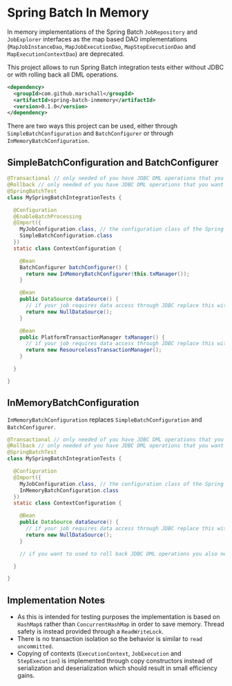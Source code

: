 Spring Batch In Memory
======================

In memory implementations of the Spring Batch `JobRepository` and `JobExplorer` interfaces as the map based DAO implementations (`MapJobInstanceDao`, `MapJobExecutionDao`, `MapStepExecutionDao` and `MapExecutionContextDao`) are deprecated.

This project allows to run Spring Batch integration tests either without JDBC or with rolling back all DML operations.

```xml
<dependency>
  <groupId>com.github.marschall</groupId>
  <artifactId>spring-batch-inmemory</artifactId>
  <version>0.1.0</version>
</dependency>
```

There are two ways this project can be used, either through `SimpleBatchConfiguration` and `BatchConfigurer` or through `InMemoryBatchConfiguration`.

SimpleBatchConfiguration and BatchConfigurer
--------------------------------------------

```java
@Transactional // only needed of you have JDBC DML operations that you want to rollback
@Rollback // only needed of you have JDBC DML operations that you want to rollback
@SpringBatchTest
class MySpringBatchIntegrationTests {

  @Configuration
  @EnableBatchProcessing
  @Import({
    MyJobConfiguration.class, // the configuration class of the Spring Batch job you want to test
    SimpleBatchConfiguration.class
  })
  static class ContextConfiguration {

    @Bean
    BatchConfigurer batchConfigurer() {
      return new InMemoryBatchConfigurer(this.txManager());
    }

    @Bean
    public DataSource dataSource() {
      // if your job requires data access through JDBC replace this with the actual DataSource
      return new NullDataSource();
    }

    @Bean
    public PlatformTransactionManager txManager() {
      // if your job requires data access through JDBC replace this with the appropriate transaction manager, eg. DataSourceTransactionManager
      return new ResourcelessTransactionManager();
    }

  }

}
```

InMemoryBatchConfiguration
--------------------------

`InMemoryBatchConfiguration` replaces `SimpleBatchConfiguration` and `BatchConfigurer`.


```java
@Transactional // only needed of you have JDBC DML operations that you want to rollback
@Rollback // only needed of you have JDBC DML operations that you want to rollback
@SpringBatchTest
class MySpringBatchIntegrationTests {

  @Configuration
  @Import({
    MyJobConfiguration.class, // the configuration class of the Spring Batch job you want to test
    InMemoryBatchConfiguration.class
  })
  static class ContextConfiguration {

    @Bean
    public DataSource dataSource() {
      // if your job requires data access through JDBC replace this with the actual DataSource
      return new NullDataSource();
    }

    // if you want to used to roll back JDBC DML operations you also need to define an appropriate transaction manager, eg. DataSourceTransactionManager

  }

}
```


Implementation Notes
--------------------

- As this is intended for testing purposes the implementation is based on `HashMap`s rather than `ConcurrentHashMap` in order to save memory. Thread safety is instead provided through a `ReadWriteLock`.
- There is no transaction isolation so the behavior is similar to `read uncommitted`.
- Copying of contexts (`ExecutionContext`, `JobExecution` and `StepExecution`) is implemented through copy constructors instead of serialization and deserialization which should result in small efficiency gains.

